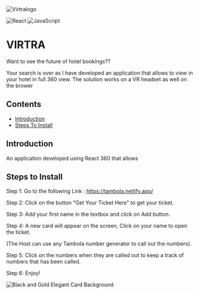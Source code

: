 ![Virtralogo](https://user-images.githubusercontent.com/39118679/235512264-acc8227b-da41-45c4-8057-3998bbd2d2aa.png)

![React](https://img.shields.io/badge/react-%2320232a.svg?style=for-the-badge&logo=react&logoColor=%2361DAFB)
![JavaScript](https://img.shields.io/badge/javascript-%23323330.svg?style=for-the-badge&logo=javascript&logoColor=%23F7DF1E)
# VIRTRA

Want to see the future of hotel bookings??

Your search is over as I have developed an application that allows to view in your hotel in full 360 view. The solution works on a VR headset as well on the brower

## Contents

- [Introduction](#introduction)
- [Steps To Install](#steps-to-install)

## Introduction

An application developed using React 360 that allows 

## Steps to Install

Step 1: Go to the following Link : https://tambola.netlify.app/

Step 2: Click on the button "Get Your Ticket Here" to get your ticket.

Step 3: Add your first name in the textbox and click on Add button.

Step 4: A new card will appear on the screen, Click on your name to open the ticket.

(The Host can use any Tambola number generator to call out the numbers).

Step 5: Click on the numbers when they are called out to keep a track of numbers that has been called.

Step 6: Enjoy!

![Black and Gold Elegant Card Background ](https://user-images.githubusercontent.com/39118679/211218561-e1017479-9f20-49c7-9cf1-fe45fe035171.png)
